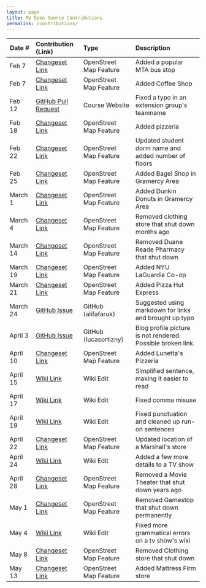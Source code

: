 ```yaml
---
layout: page
title: My Open Source Contributions
permalink: /contributions/
---
```


<!--
Type of the contribution should be "Wikipedia edit", "OpenStreet Map feature", "Documentation", "Course website", "Blog",
"Browse Add-on", etc.

The description should include a brief summary of what you did.

Replace the first row with your own contribution. 

-->





| Date #       | Contribution (Link)  | Type  | Description |
|---|:---|:---|:---|
| Feb 7   | [Changeset Link](https://www.openstreetmap.org/changeset/80709335#map=19/40.73551/-73.92142)    | OpenStreet Map Feature    |   Added a popular MTA bus stop    |
|Feb 7| [Changeset Link](https://www.openstreetmap.org/changeset/80709728)    |  OpenStreet Map Feature   | Added Coffee Shop      |
|Feb 12| [GitHub Pull Request](https://github.com/joannakl/ossd_s20/pull/13)    |  Course Website   | Fixed a typo in an extension group's teamname    |
|Feb 18|[Changeset Link](https://www.openstreetmap.org/changeset/81181716)| OpenStreet Map Feature| Added pizzeria|
|Feb 22|[Changeset Link](https://www.openstreetmap.org/changeset/81358750)| OpenStreet Map Feature| Updated student dorm name and added number of floors|
|Feb 25|[Changeset Link](https://www.openstreetmap.org/changeset/81465078)| OpenStreet Map Feature| Added Bagel Shop in Gramercy Area|
|March 1|[Changeset Link](https://www.openstreetmap.org/changeset/81656575)| OpenStreet Map Feature| Added Dunkin Donuts in Gramercy Area|
|March 4|[Changeset Link](https://www.openstreetmap.org/changeset/81783364)| OpenStreet Map Feature| Removed clothing store that shut down months ago |
|March 14|[Changeset Link](https://www.openstreetmap.org/changeset/82200230)| OpenStreet Map Feature| Removed Duane Reade Pharmacy that shut down |
|March 19|[Changeset Link](https://www.openstreetmap.org/changeset/82404767)| OpenStreet Map Feature| Added NYU LaGuardia Co-op|
|March 21|[Changeset Link](https://www.openstreetmap.org/changeset/82470375)| OpenStreet Map Feature| Added Pizza Hut Express|
|March 24|[GitHub Issue](https://github.com/nyu-ossd-s20/alifafaruk-weekly/issues/3)| GitHub (alifafaruk)| Suggested using markdown for links and brought up typo|
|April 3|[GitHub Issue](https://github.com/nyu-ossd-s20/lucasortizny-weekly/issues/2)| GitHub (lucasortizny)| Blog profile picture is not rendered. Possible broken link.|
|April 10|[Changeset Link](https://www.openstreetmap.org/changeset/83374480)| OpenStreet Map Feature| Added Lunetta's Pizzeria|
|April 15|[Wiki Link](https://en.wikipedia.org/w/index.php?title=7_(New_York_City_Subway_service)&action=history)| Wiki Edit| Simplified sentence, making it easier to read|
|April 17|[Wiki Link](https://en.wikipedia.org/w/index.php?title=Law_%26_Order:_Special_Victims_Unit&action=history)| Wiki Edit| Fixed comma misuse|
|April 19|[Wiki Link](https://en.wikipedia.org/w/index.php?title=Law_%26_Order:_Special_Victims_Unit&action=history)| Wiki Edit|Fixed punctuation and cleaned up run-on sentences|
|April 22|[Changeset Link](https://www.openstreetmap.org/changeset/83912037)| OpenStreet Map Feature| Updated location of a Marshall's store|
|April 24|[Wiki Link](https://en.wikipedia.org/w/index.php?title=Monk_(TV_series)&action=history)| Wiki Edit| Added a few more details to a TV show|
|April 28|[Changeset Link](https://www.openstreetmap.org/changeset/84289689)|OpenStreet Map Feature|Removed a Movie Theater that shut down years ago|
|May 1|[Changeset Link](https://www.openstreetmap.org/changeset/84481656)|OpenStreet Map Feature|Removed Gamestop that shut down permanently|
|May 4|[Wiki Link](https://en.wikipedia.org/w/index.php?title=Monk_(TV_series)&action=history)|Wiki Edit|Fixed more grammatical errors on a tv show's wiki|
|May 8|[Changeset Link](https://www.openstreetmap.org/changeset/84909792)|OpenStreet Map Feature|Removed Clothing store that shut down|
|May 13|[Changeset Link](https://www.openstreetmap.org/changeset/85161593)|OpenStreet Map Feature|Added Mattress Firm store|


